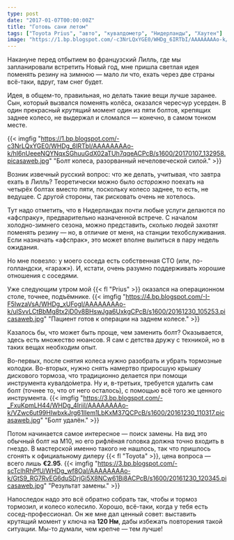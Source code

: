 ```yaml
---
type: post
date: "2017-01-07T00:00:00Z"
title: "Готовь сани летом"
tags: ["Toyota Prius", "авто", "кувалдометр", "Нидерланды", "Хаутен"]
image: "https://1.bp.blogspot.com/-c3NrLQxYGE0/WHDg_6IRTbI/AAAAAAAAo-k/hI6nUeeeNQYNqxSGhuuGdX02aTUh7qqeACPcB/s1600/20170107_132958.picasaweb.jpg"
---
```


Накануне перед отбытием во французский Лилль, где мы запланировали встретить Новый год, мне пришла светлая идея поменять резину на зимнюю — мало ли что, ехать через две страны всё-таки, вдруг, там снег будет.

Идея, в общем-то, правильная, но делать такие вещи лучше заранее. Сын, который вызвался поменять колёса, оказался чересчур усерден. В один прекрасный *крутящий* момент один из пяти болтов, крепящих заднее колесо, не выдержал и сломался — конечно, в самом тонком месте.

<!--more-->

{{< imgfig "https://1.bp.blogspot.com/-c3NrLQxYGE0/WHDg_6IRTbI/AAAAAAAAo-k/hI6nUeeeNQYNqxSGhuuGdX02aTUh7qqeACPcB/s1600/20170107_132958.picasaweb.jpg" "Болт колеса, разорванный нечеловеческой силой." >}}

Возник извечный русский вопрос: что же делать, учитывая, что завтра ехать в Лилль? Теоретически можно было *осторожно* поехать на четырёх болтах вместо пяти, поскольку колесо заднее, то есть, не ведущее. С другой стороны, так рисковать очень не хотелось.

Тут надо отметить, что в Нидерландах почти любые услуги делаются по «афспраку», предварительно назначенной встрече. С началом холодно-зимнего сезона, можно представить, сколько людей захотят поменять резину — но, в отличие от меня, на станции техобслуживания. Если назначать «афспрак», это может вполне вылиться в пару недель ожидания.

Но мне повезло: у моего соседа есть собственная СТО (или, по-голландски, «гараж»). И, кстати, очень разумно поддерживать хорошие отношения с соседями.

Уже следующим утром мой {{< fl "Prius" >}} оказался на операционном столе, точнее, подъёмнике.
{{< imgfig "https://4.bp.blogspot.com/-I-F5IwzaVsA/WHDg_xUFogI/AAAAAAAAo-k/ulSvvLCtBbMg8tx2jD0v8BHswJga6UxkgCPcB/s1600/20161230_105253.picasaweb.jpg" "Пациент готов к операции на заднем колесе." >}}

Казалось бы, что может быть проще, чем заменить болт? Оказывается, здесь есть множество нюансов. Я сам с детства дружу с техникой, но в таких вещах необходим опыт.

Во-первых, после снятия колеса нужно разобрать и убрать тормозные колодки. Во-вторых, нужно снять намертво приросшую крышку дискового тормоза, что традиционно делается при помощи инструмента кувалдо́метра. Ну и, в-третьих, требуется удалить сам болт (точнее то, что от него осталось), с помощью всё того же ценного инструмента.
{{< imgfig "https://3.bp.blogspot.com/-_FxuKpmLH44/WHDg_4IriiI/AAAAAAAAo-k/VZwc6ut99HIwbxkJrg61IIem1LbKxM37QCPcB/s1600/20161230_110317.picasaweb.jpg" "Болт удалён." >}}

Потом начинается самое интересное — поиск замены. На вид это обычный болт на М10, но его рифлёная головка должна точно входить в гнездо. В мастерской именно такого не нашлось, так что пришлось сгонять к официальному дилеру {{< fl "Toyota" >}}, цена вопроса — всего лишь **€2.95**.
{{< imgfig "https://3.bp.blogspot.com/-scTclhRhPfU/WHDg_wf8OaI/AAAAAAAAo-k/GtS9_RG7RvEG6duSDrjGi5X8NCw61Bi8ACPcB/s1600/20161230_120345.picasaweb.jpg" "Результат замены." >}}

Напоследок надо это всё обратно собрать так, чтобы и тормоз тормозил, и колесо колесило. Хорошо, всё-таки, когда у тебя есть сосед-профессионал. Он же мне дал ценный совет: выставить крутящий момент у ключа на **120 Нм**, дабы избежать повторения такой ситуации. Мы-то думали, чем крепче — тем лучше!
